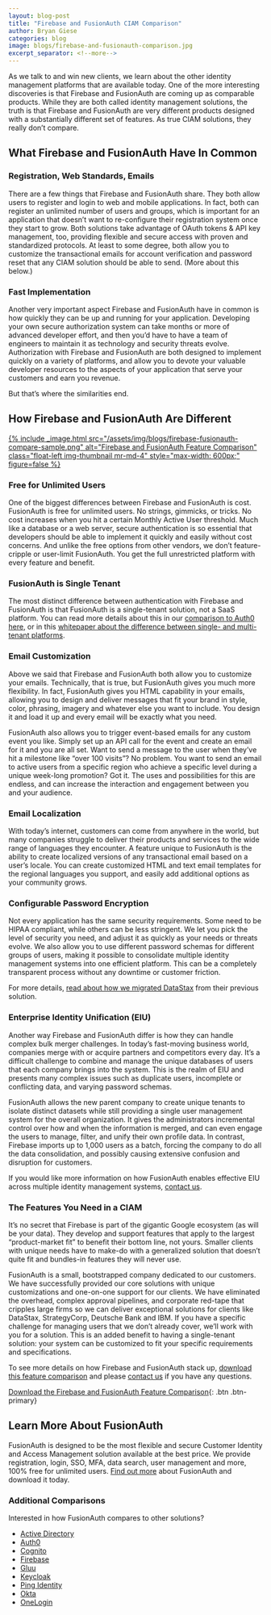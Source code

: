 ```yaml
---
layout: blog-post
title: "Firebase and FusionAuth CIAM Comparison"
author: Bryan Giese
categories: blog
image: blogs/firebase-and-fusionauth-comparison.jpg
excerpt_separator: <!--more-->
---
```


As we talk to and win new clients, we learn about the other identity management platforms that are available today. One of the more interesting discoveries is that Firebase and FusionAuth are coming up as comparable products. While they are both called identity management solutions, the truth is that Firebase and FusionAuth are very different products designed with a substantially different set of features. As true CIAM solutions, they really don’t compare.
<!--more-->

## What Firebase and FusionAuth Have In Common

### Registration, Web Standards, Emails

There are a few things that Firebase and FusionAuth share. They both allow users to register and login to web and mobile applications. In fact, both can register an unlimited number of users and groups, which is important for an application that doesn’t want to re-configure their registration system once they start to grow. Both solutions take advantage of OAuth tokens & API key management, too, providing flexible and secure access with proven and standardized protocols. At least to some degree, both allow you to customize the transactional emails for account verification and password reset that any CIAM solution should be able to send. (More about this below.)

### Fast Implementation
Another very important aspect Firebase and FusionAuth have in common is how quickly they can be up and running for your application. Developing your own secure authorization system can take months or more of advanced developer effort, and then you’d have to have a team of engineers to maintain it as technology and security threats evolve. Authorization with Firebase and FusionAuth are both designed to implement quickly on a variety of platforms, and allow you to devote your valuable developer resources to the aspects of your application that serve your customers and earn you revenue.

But that’s where the similarities end.

## How Firebase and FusionAuth Are Different

[{% include _image.html src="/assets/img/blogs/firebase-fusionauth-compare-sample.png" alt="Firebase and FusionAuth Feature Comparison" class="float-left img-thumbnail mr-md-4" style="max-width: 600px;" figure=false %}](/resources/fusionauth-vs-firebase.pdf "Download the Firebase and FusionAuth Feature Comparison")

### Free for Unlimited Users
One of the biggest differences between Firebase and FusionAuth is cost. FusionAuth is free for unlimited users. No strings, gimmicks, or tricks. No cost increases when you hit a certain Monthly Active User threshold. Much like a database or a web server, secure authentication is so essential that developers should be able to implement it quickly and easily without cost concerns. And unlike the free options from other vendors, we don’t feature-cripple or user-limit FusionAuth. You get the full unrestricted platform with every feature and benefit.

### FusionAuth is Single Tenant

The most distinct difference between authentication with Firebase and FusionAuth is that FusionAuth is a single-tenant solution, not a SaaS platform. You can read more details about this in our [comparison to Auth0 here](/blog/2018/10/19/auth0-and-fusionauth-a-tale-of-two-solutions "Read our comparison to Auth0"), or in this [whitepaper about the difference between single- and multi-tenant platforms](/blog/2018/12/03/single-tenant-vs-multi-tenant "Read more about single- and multi-tenant identity solutions").

### Email Customization

Above we said that Firebase and FusionAuth both allow you to customize your emails. Technically, that is true, but FusionAuth gives you much more flexibility. In fact, FusionAuth gives you HTML capability in your emails, allowing you to design and deliver messages that fit your brand in style, color, phrasing, imagery and whatever else you want to include. You design it and load it up and every email will be exactly what you need.

FusionAuth also allows you to trigger event-based emails for any custom event you like. Simply set up an API call for the event and create an email for it and you are all set. Want to send a message to the user when they’ve hit a milestone like “over 100 visits”? No problem. You want to send an email to active users from a specific region who achieve a specific level during a unique week-long promotion? Got it. The uses and possibilities for this are endless, and can increase the interaction and engagement between you and your audience.

### Email Localization

With today’s internet, customers can come from anywhere in the world, but many companies struggle to deliver their products and services to the wide range of languages they encounter. A feature unique to FusionAuth is the ability to create localized versions of any transactional email based on a user’s locale. You can create customized HTML and text email templates for the regional languages you support, and easily add additional options as your community grows.

### Configurable Password Encryption

Not every application has the same security requirements. Some need to be HIPAA compliant, while others can be less stringent. We let you pick the level of security you need, and adjust it as quickly as your needs or threats evolve. We also allow you to use different password schemas for different groups of users, making it possible to consolidate multiple identity management systems into one efficient platform. This can be a completely transparent process without any downtime or customer friction.

For more details, [read about how we migrated DataStax](/resources/datastax-case-study "Read about DataStax migration") from their previous solution.

### Enterprise Identity Unification (EIU)

Another way Firebase and FusionAuth differ is how they can handle complex bulk merger challenges. In today’s fast-moving business world, companies merge with or acquire partners and competitors every day. It’s a difficult challenge to combine and manage the unique databases of users that each company brings into the system. This is the realm of EIU and presents many complex issues such as duplicate users, incomplete or conflicting data, and varying password schemas.

FusionAuth allows the new parent company to create unique tenants to isolate distinct datasets while still providing a single user management system for the overall organization. It gives the administrators incremental control over how and when the information is merged, and can even engage the users to manage, filter, and unify their own profile data. In contrast, Firebase imports up to 1,000 users as a batch, forcing the company to do all the data consolidation, and possibly causing extensive confusion and disruption for customers.

If you would like more information on how FusionAuth enables effective EIU across multiple identity management systems, [contact us](/contact "Contact us today!").

### The Features You Need in a CIAM
It’s no secret that Firebase is part of the gigantic Google ecosystem (as will be your data). They develop and support features that apply to the largest “product-market fit” to benefit their bottom line, not yours. Smaller clients with unique needs have to make-do with a generalized solution that doesn’t quite fit and bundles-in features they will never use.

FusionAuth is a small, bootstrapped company dedicated to our customers. We have successfully provided our core solutions with unique customizations and one-on-one support for our clients. We have eliminated the overhead, complex approval pipelines, and corporate red-tape that cripples large firms so we can deliver exceptional solutions for clients like DataStax, StrategyCorp, Deutsche Bank and IBM. If you have a specific challenge for managing users that we don’t already cover, we’ll work with you for a solution. This is an added benefit to having a single-tenant solution: your system can be customized to fit your specific requirements and specifications.

To see more details on how Firebase and FusionAuth stack up, [download this feature comparison](/resources/fusionauth-vs-firebase.pdf "Firebase and FusionAuth Feature Comparison") and please [contact us](/contact "Contact Us") if you have any questions.

[Download the Firebase and FusionAuth Feature Comparison](/resources/fusionauth-vs-firebase.pdf "Firebase and FusionAuth Feature Comparison"){: .btn .btn-primary}

## Learn More About FusionAuth
FusionAuth is designed to be the most flexible and secure Customer Identity and Access Management solution available at the best price. We provide registration, login, SSO, MFA, data search, user management and more, 100% free for unlimited users. [Find out more](/ "FusionAuth Home") about FusionAuth and download it today.

### Additional Comparisons

Interested in how FusionAuth compares to other solutions?
- [Active Directory](/blog/2018/09/14/active-directory-and-passport-ciam-comparison "Active Directory and FusionAuth")
- [Auth0](/blog/2018/10/19/auth0-and-fusionauth-a-tale-of-two-solutions "Auth0 and FusionAuth")
- [Cognito](/blog/2018/09/18/amazon-cognito-and-fusionauth-comparison "Amazon Cognito and FusionAuth")
- [Firebase](/blog/2018/10/02/firebase-and-fusionauth-ciam-comparison "Firebase and FusionAuth")
- [Gluu](/blog/2019/07/16/gluu-fusionauth-compare-identity-management "Gluu and FusionAuth")
- [Keycloak](/blog/2019/03/06/keycloak-fusionauth-comparison "Keycloak and FusionAuth")
- [Ping Identity](/blog/2018/10/08/quick-comparison-ping-identity-and-fusionauth "Ping Identity and FusionAuth")
- [Okta](/blog/2018/10/16/8-things-to-know-about-okta-and-fusionauth "Okta and FusionAuth")
- [OneLogin](/blog/2018/10/12/onelogin-and-fusionauth "OneLogin and FusionAuth")
